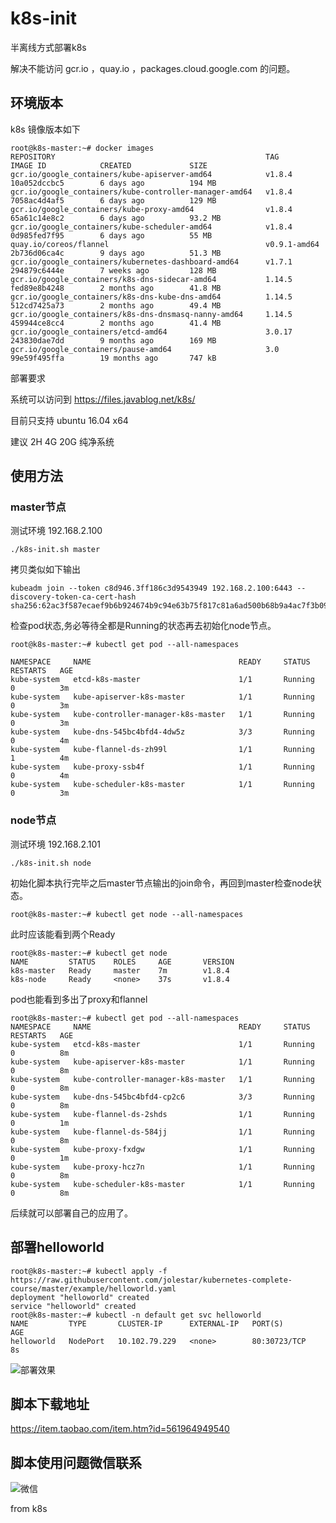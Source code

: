 
# k8s-init

半离线方式部署k8s

解决不能访问  gcr.io ，quay.io ，packages.cloud.google.com 的问题。

## 环境版本

k8s 镜像版本如下  

```
root@k8s-master:~# docker images
REPOSITORY                                               TAG                 IMAGE ID            CREATED             SIZE
gcr.io/google_containers/kube-apiserver-amd64            v1.8.4              10a052dccbc5        6 days ago          194 MB
gcr.io/google_containers/kube-controller-manager-amd64   v1.8.4              7058ac4d4af5        6 days ago          129 MB
gcr.io/google_containers/kube-proxy-amd64                v1.8.4              65a61c14e8c2        6 days ago          93.2 MB
gcr.io/google_containers/kube-scheduler-amd64            v1.8.4              0d985fed7f95        6 days ago          55 MB
quay.io/coreos/flannel                                   v0.9.1-amd64        2b736d06ca4c        9 days ago          51.3 MB
gcr.io/google_containers/kubernetes-dashboard-amd64      v1.7.1              294879c6444e        7 weeks ago         128 MB
gcr.io/google_containers/k8s-dns-sidecar-amd64           1.14.5              fed89e8b4248        2 months ago        41.8 MB
gcr.io/google_containers/k8s-dns-kube-dns-amd64          1.14.5              512cd7425a73        2 months ago        49.4 MB
gcr.io/google_containers/k8s-dns-dnsmasq-nanny-amd64     1.14.5              459944ce8cc4        2 months ago        41.4 MB
gcr.io/google_containers/etcd-amd64                      3.0.17              243830dae7dd        9 months ago        169 MB
gcr.io/google_containers/pause-amd64                     3.0                 99e59f495ffa        19 months ago       747 kB

```
 

部署要求

系统可以访问到 https://files.javablog.net/k8s/ 

目前只支持  ubuntu 16.04 x64 

建议 2H 4G 20G 纯净系统

## 使用方法 

### master节点  

测试环境   192.168.2.100

`./k8s-init.sh master`

拷贝类似如下输出

```
kubeadm join --token c8d946.3ff186c3d9543949 192.168.2.100:6443 --discovery-token-ca-cert-hash sha256:62ac3f587ecaef9b6b924674b9c94e63b75f817c81a6ad500b68b9a4ac7f3b09
```

检查pod状态,务必等待全都是Running的状态再去初始化node节点。


```
root@k8s-master:~# kubectl get pod --all-namespaces

NAMESPACE     NAME                                 READY     STATUS    RESTARTS   AGE
kube-system   etcd-k8s-master                      1/1       Running   0          3m
kube-system   kube-apiserver-k8s-master            1/1       Running   0          3m
kube-system   kube-controller-manager-k8s-master   1/1       Running   0          3m
kube-system   kube-dns-545bc4bfd4-4dw5z            3/3       Running   0          4m
kube-system   kube-flannel-ds-zh99l                1/1       Running   1          4m
kube-system   kube-proxy-ssb4f                     1/1       Running   0          4m
kube-system   kube-scheduler-k8s-master            1/1       Running   0          3m
```


### node节点   

测试环境 192.168.2.101

`./k8s-init.sh node`

初始化脚本执行完毕之后master节点输出的join命令，再回到master检查node状态。

`root@k8s-master:~# kubectl get node --all-namespaces`

此时应该能看到两个Ready

```
root@k8s-master:~# kubectl get node
NAME         STATUS    ROLES     AGE       VERSION
k8s-master   Ready     master    7m        v1.8.4
k8s-node     Ready     <none>    37s       v1.8.4

```

pod也能看到多出了proxy和flannel

```
root@k8s-master:~# kubectl get pod --all-namespaces
NAMESPACE     NAME                                 READY     STATUS    RESTARTS   AGE
kube-system   etcd-k8s-master                      1/1       Running   0          8m
kube-system   kube-apiserver-k8s-master            1/1       Running   0          8m
kube-system   kube-controller-manager-k8s-master   1/1       Running   0          8m
kube-system   kube-dns-545bc4bfd4-cp2c6            3/3       Running   0          8m
kube-system   kube-flannel-ds-2shds                1/1       Running   0          1m
kube-system   kube-flannel-ds-584jj                1/1       Running   0          8m
kube-system   kube-proxy-fxdgw                     1/1       Running   0          1m
kube-system   kube-proxy-hcz7n                     1/1       Running   0          8m
kube-system   kube-scheduler-k8s-master            1/1       Running   0          8m

```

后续就可以部署自己的应用了。

## 部署helloworld

```
root@k8s-master:~# kubectl apply -f https://raw.githubusercontent.com/jolestar/kubernetes-complete-course/master/example/helloworld.yaml 
deployment "helloworld" created
service "helloworld" created
root@k8s-master:~# kubectl -n default get svc helloworld 
NAME         TYPE       CLUSTER-IP      EXTERNAL-IP   PORT(S)        AGE
helloworld   NodePort   10.102.79.229   <none>        80:30723/TCP   8s
```


![部署效果](https://files.javablog.net/k8s/k8s-helloworld.png)

## 脚本下载地址

https://item.taobao.com/item.htm?id=561964949540


## 脚本使用问题微信联系 


![微信](https://files.javablog.net/k8s/%E5%BE%AE%E4%BF%A1%E8%81%94%E7%B3%BB%E6%88%91.jpg)

from k8s  










